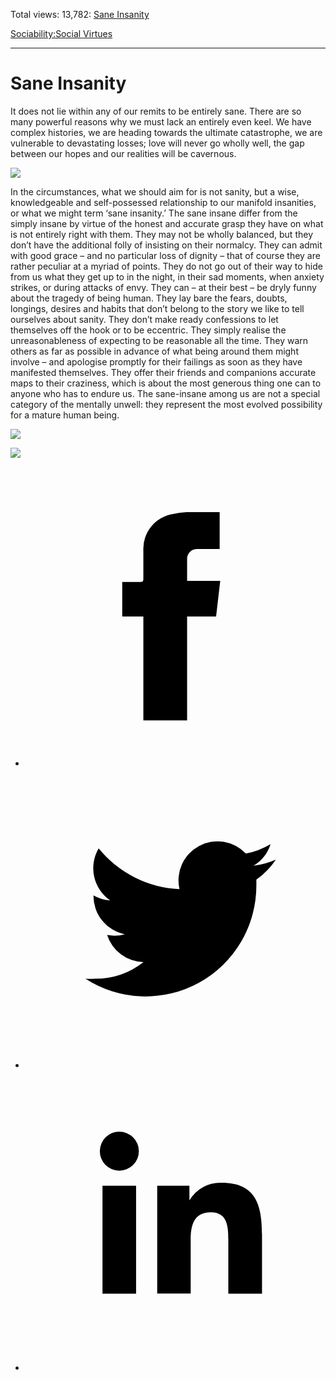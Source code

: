 Total views: 13,782: [Sane Insanity](https://www.theschooloflife.com/thebookoflife/sane-insanity/)

[Sociability:](https://www.theschooloflife.com/thebookoflife/category/sociability/)[Social Virtues](https://www.theschooloflife.com/thebookoflife/category/sociability/social-virtues/)

* * *

# Sane Insanity
<style>
						.alignnone {
  display: block;
  margin-left: auto;
  margin-right: auto;
  align: center:
}

.addtoany_share_save_container {
display:none;
}

.wp-block-image {
		display: block;
  margin-left: auto;
  margin-right: auto;
  width: 50%;
}

.aligncenter {
display: block;
  margin-left: auto;
  margin-right: auto;
  align: center:
}

@media only screen and (max-width: 500px) {
  .wp-block-image {
		display: block;
  margin-left: auto;
  margin-right: auto;
  width: 100%;
} }

h1 {max-width: 600px !important;
}
.s18-single-post .content-area .site-main article .post-cat-header-display + .old-wrapper p {
    font-size: 1.200em
}
						</style>

It does not lie within any of our remits to be entirely sane. There are so many powerful reasons why we must lack an entirely even keel. We have complex histories, we are heading towards the ultimate catastrophe, we are vulnerable to devastating losses; love will never go wholly well, the gap between our hopes and our realities will be cavernous.

![](https://www.theschooloflife.com/thebookoflife/wp-content/uploads/2017/05/Paul_Klee_Was_fehlt_ihm_1930-1-609x1024.jpg)

In the circumstances, what we should aim for is not sanity, but a wise, knowledgeable and self-possessed relationship to our manifold insanities, or what we might term ‘sane insanity.’ The sane insane differ from the simply insane by virtue of the honest and accurate grasp they have on what is not entirely right with them. They may not be wholly balanced, but they don’t have the additional folly of insisting on their normalcy. They can admit with good grace – and no particular loss of dignity – that of course they are rather peculiar at a myriad of points. They do not go out of their way to hide from us what they get up to in the night, in their sad moments, when anxiety strikes, or during attacks of envy. They can – at their best – be dryly funny about the tragedy of being human. They lay bare the fears, doubts, longings, desires and habits that don’t belong to the story we like to tell ourselves about sanity. They don’t make ready confessions to let themselves off the hook or to be eccentric. They simply realise the unreasonableness of expecting to be reasonable all the time. They warn others as far as possible in advance of what being around them might involve – and apologise promptly for their failings as soon as they have manifested themselves. They offer their friends and companions accurate maps to their craziness, which is about the most generous thing one can to anyone who has to endure us. The sane-insane among us are not a special category of the mentally unwell: they represent the most evolved possibility for a mature human being.

![](https://www.theschooloflife.com/thebookoflife/wp-content/uploads/2017/05/Suprematism_Malevich_1915_1.jpg)

[![](https://img.youtube.com/vi/RpQzu22zq7M/0.jpg)](https://www.youtube.com/embed/RpQzu22zq7M '')
<style>
    .iframe-class { display: block !important; }
</style>

- [<svg xmlns="http://www.w3.org/2000/svg" viewbox="0 0 26 26"><title>Facebook</title>
                    <g>
                        <path d="M8.38,10H9.92c.2,0,.29,0,.29-.28,0-.82,0-1.64,0-2.46a3.05,3.05,0,0,1,2.57-3.15A7.22,7.22,0,0,1,14,3.95c.86,0,1.71,0,2.57,0h.25v3.2h-2A.85.85,0,0,0,14,8c0,.62,0,1.24,0,1.91h2.87L16.51,13H14v9H10.21V13H8.38Z"></path>
                    </g>
                </svg>](http://www.facebook.com/sharer/sharer.php?u=https://www.theschooloflife.com/thebookoflife/sane-insanity/)
- [<svg xmlns="http://www.w3.org/2000/svg" viewbox="0 0 26 26"><title>Twitter</title>
                    <path d="M21.69,7.9a6.75,6.75,0,0,1-1.94.53,3.39,3.39,0,0,0,1.48-1.87,6.76,6.76,0,0,1-2.14.82,3.38,3.38,0,0,0-5.75,3.08,9.59,9.59,0,0,1-7-3.53,3.38,3.38,0,0,0,1,4.51A3.36,3.36,0,0,1,5.89,11v0A3.38,3.38,0,0,0,8.6,14.37a3.39,3.39,0,0,1-1.53.06,3.38,3.38,0,0,0,3.15,2.35A6.78,6.78,0,0,1,6,18.22a6.87,6.87,0,0,1-.81,0A9.6,9.6,0,0,0,20,10.08q0-.22,0-.44A6.86,6.86,0,0,0,21.69,7.9Z"></path>
                </svg>](http://twitter.com/share?url=https://www.theschooloflife.com/thebookoflife/sane-insanity/&text=&via=theschooloflife)
- [<svg xmlns="http://www.w3.org/2000/svg" viewbox="0 0 26 26"><title>LinkedIn</title>
<path class="cls-2" d="M6.67,10H9.58v9.36H6.67ZM8.13,5.32A1.69,1.69,0,1,1,6.44,7,1.69,1.69,0,0,1,8.13,5.32"></path><path class="cls-2" d="M11.41,10H14.2v1.28h0A3.06,3.06,0,0,1,17,9.75c2.95,0,3.49,1.94,3.49,4.46v5.14H17.57V14.79c0-1.09,0-2.48-1.51-2.48s-1.75,1.18-1.75,2.4v4.63H11.41Z"></path></svg>](https://www.linkedin.com/shareArticle?mini=true&url=https://www.theschooloflife.com/thebookoflife/sane-insanity/)
